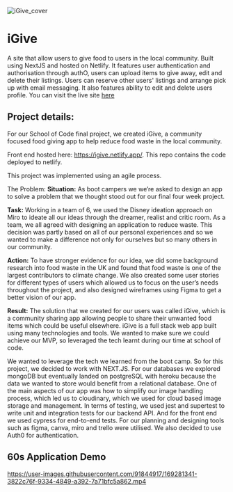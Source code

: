 ![iGive_cover](https://user-images.githubusercontent.com/91844917/169282318-c5205b1b-4c83-4930-a3a0-b6019ca63603.png)

# iGive

A site that allow users to give food to users in the local community. Built using NextJS and hosted on Netlify. It features user authentication and authorisation through authO, users can upload items to give away, edit and delete their listings. Users can reserve other users' listings and arrange pick up with email messaging. It also features ability to edit and delete users profile. You can visit the live site [here](https://igive.netlify.app/.)

## Project details:

For our School of Code final project, we created iGive, a community focused food giving app to help reduce food waste in the local community.

Front end hosted here: https://igive.netlify.app/. This repo contains the code deployed to netlify.

This project was implemented using an agile process.

The Problem:
**Situation:** As boot campers we we’re asked to design an app to solve a problem that we thought stood out for our final four week project.

**Task:** Working in a team of 6, we used the Disney ideation approach on Miro to ideate all our ideas through the dreamer, realist and critic room. As a team, we all agreed with designing an application to reduce waste. This decision was partly based on all of our personal experiences and so we wanted to make a difference not only for ourselves but so many others in our community.

**Action:** To have stronger evidence for our idea, we did some background research into food waste in the UK and found that food waste is one of the largest contributors to climate change. We also created some user stories for different types of users which allowed us to focus on the user’s needs throughout the project, and also designed wireframes using Figma to get a better vision of our app.

**Result:** The solution that we created for our users was called iGive, which is a community sharing app allowing people to share their unwanted food items which could be useful elsewhere. iGive is a full stack web app built using many technologies and tools. We wanted to make sure we could achieve our MVP, so leveraged the tech learnt during our time at school of code.

We wanted to leverage the tech we learned from the boot camp. So for this project, we decided to work with NEXT.JS.
For our databases we explored mongoDB but eventually landed on postgreSQL with heroku because the data we wanted to store would benefit from a relational database.
One of the main aspects of our app was how to simplify our image handling process, which led us to cloudinary, which we used for cloud based image storage and management.
In terms of testing, we used jest and supertest to write unit and integration tests for our backend API. And for the front end we used cypress for end-to-end tests.
For our planning and designing tools such as figma, canva, miro and trello were utilised. We also decided to use Auth0 for authentication.

## 60s Application Demo

https://user-images.githubusercontent.com/91844917/169281341-3822c76f-9334-4849-a392-7a71bfc5a862.mp4
